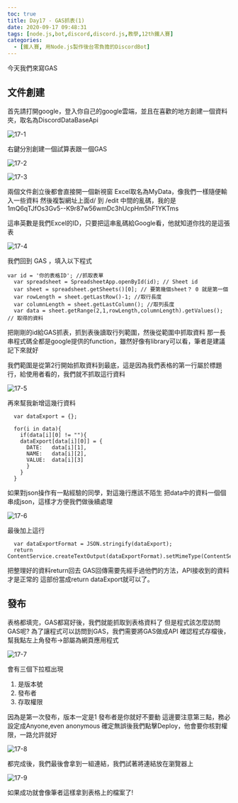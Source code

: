 ```yaml
---
toc: true
title: Day17 - GAS抓表(1)
date: 2020-09-17 09:48:31
tags: [node.js,bot,discord,discord.js,教學,12th鐵人賽]
categories:
  - [鐵人賽, 用Node.js製作後台零負擔的DiscordBot]
---
```

今天我們來寫GAS

<!-- more -->

## 文件創建

首先請打開google，登入你自己的google雲端，並且在喜歡的地方創建一個資料夾，取名為DiscordDataBaseApi

![17-1](https://i.imgur.com/rczINQm.png)

右鍵分別創建一個試算表跟一個GAS

![17-2](https://i.imgur.com/gGDTERM.png)

![17-3](https://i.imgur.com/EIbdgPE.png)

兩個文件創立後都會直接開一個新視窗
Excel取名為MyData，像我們一樣隨便輸入一些資料
然後複製網址上面d/ 到 /edit 中間的亂碼，我的是
1mQ6qTJfOs3Gv5--K9r87w56wmDc3hUcpHm5hF1YKTms

這串英數是我們Excel的ID，只要把這串亂碼給Google看，他就知道你找的是這張表

![17-4](https://i.imgur.com/EPVxxkb.png)

我們回到 GAS ，填入以下程式

```
var id = '你的表格ID'; //抓取表單
  var spreadsheet = SpreadsheetApp.openById(id); // Sheet id
  var sheet = spreadsheet.getSheets()[0]; // 要第幾個sheet？ 0 就是第一個
  var rowLength = sheet.getLastRow()-1; //取行長度
  var columnLength = sheet.getLastColumn(); //取列長度
  var data = sheet.getRange(2,1,rowLength,columnLength).getValues(); // 取得的資料
```

把剛剛的id給GAS抓表，抓到表後讀取行列範圍，然後從範圍中抓取資料
那一長串程式碼全都是google提供的function，雖然好像有library可以看，筆者是建議記下來就好

我們範圍是從第2行開始抓取資料到最底，這是因為我們表格的第一行屬於標題行，給使用者看的，我們就不抓取這行資料

![17-5](https://i.imgur.com/YGdSESn.png)

再來幫我新增這幾行資料

```
  var dataExport = {};
  
  for(i in data){
    if(data[i][0] != ""){
    dataExport[data[i][0]] = {
      DATE:   data[i][1],
      NAME:   data[i][2],
      VALUE:  data[i][3]
      }
    }
  }
```

如果對json操作有一點經驗的同學，對這幾行應該不陌生
把data中的資料一個個串成json，這樣才方便我們做後續處理

![17-6](https://i.imgur.com/mewJW4N.png)

最後加上這行

```
  var dataExportFormat = JSON.stringify(dataExport);
  return ContentService.createTextOutput(dataExportFormat).setMimeType(ContentService.MimeType.JSON);
```

把整理好的資料return回去
GAS回傳需要先經手過他們的方法，API接收到的資料才是正常的
這部份當成return dataExport就可以了。

## 發布

表格都填完，GAS都寫好後，我們就能抓取到表格資料了
但是程式該怎麼訪問GAS呢?
為了讓程式可以訪問到GAS，我們需要將GAS做成API
確認程式存檔後，幫我點左上角發布->部屬為網頁應用程式

![17-7](https://i.imgur.com/jR2dTYm.png)

會有三個下拉框出現
1.	是版本號
2.	發布者
3.	存取權限

因為是第一次發布，版本一定是1
發布者是你就好不要動
這邊要注意第三點，務必設定成Anyone,even anonymous
確定無誤後我們點擊Deploy，他會要你核對權限，一路允許就好

![17-8](https://i.imgur.com/HD5slmK.png)

都完成後，我們最後會拿到一組連結，我們試著將連結放在瀏覽器上

![17-9](https://i.imgur.com/mZh9b3a.png)

如果成功就會像筆者這樣拿到表格上的檔案了!
